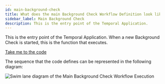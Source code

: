 ```yaml
---
id: main-background-check
title: What does the main Background Check Workflow Definition look like?
sidebar_label: Main Background Check
description: This is the entry point of the Temporal Application.
---
```


This is the entry point of the Temporal Application.
When a new Background Check is started, this is the function that executes.

<!--SNIPSTART background-checks-main-workflow-definition-->

[Take me to the code](https://github.com/temporalio/background-checks/blob/main/workflows/background_check.go)

<!--SNIPEND-->

The sequence that the code defines can be represented in the following diagram:

![Swim lane diagram of the Main Background Check Workflow Execution](/diagrams/background-checks/main-background-check.svg)
